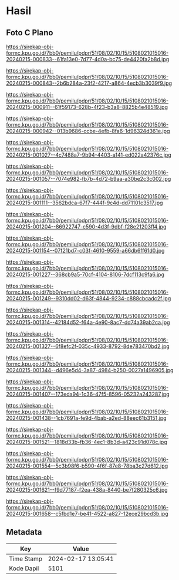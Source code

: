 # Hasil

## Foto C Plano

https://sirekap-obj-formc.kpu.go.id/7bb0/pemilu/pdpr/51/08/02/10/15/5108021015016-20240215-000833--61fa13e0-7d77-4d0a-bc75-de4420fa2b8d.jpg

https://sirekap-obj-formc.kpu.go.id/7bb0/pemilu/pdpr/51/08/02/10/15/5108021015016-20240215-000843--2b6b284a-23f2-4217-a864-4ecb3b3039f9.jpg

https://sirekap-obj-formc.kpu.go.id/7bb0/pemilu/pdpr/51/08/02/10/15/5108021015016-20240215-000911--61f59173-628b-4f23-b3a8-8825b4e48519.jpg

https://sirekap-obj-formc.kpu.go.id/7bb0/pemilu/pdpr/51/08/02/10/15/5108021015016-20240215-000942--013b9686-ccbe-4efb-8fa6-1d96324d361e.jpg

https://sirekap-obj-formc.kpu.go.id/7bb0/pemilu/pdpr/51/08/02/10/15/5108021015016-20240215-001027--4c7488a7-9b94-4403-a141-ed022a42376c.jpg

https://sirekap-obj-formc.kpu.go.id/7bb0/pemilu/pdpr/51/08/02/10/15/5108021015016-20240215-001057--7074e982-fb7b-4d72-b9aa-a30be2c3c002.jpg

https://sirekap-obj-formc.kpu.go.id/7bb0/pemilu/pdpr/51/08/02/10/15/5108021015016-20240215-001111--3562bdca-67f7-444f-9c4d-dd71101c3517.jpg

https://sirekap-obj-formc.kpu.go.id/7bb0/pemilu/pdpr/51/08/02/10/15/5108021015016-20240215-001204--86922747-c590-4d3f-9dbf-f28e21203ff4.jpg

https://sirekap-obj-formc.kpu.go.id/7bb0/pemilu/pdpr/51/08/02/10/15/5108021015016-20240215-001154--07f21bd7-c03f-4610-9559-a66db6ff61d0.jpg

https://sirekap-obj-formc.kpu.go.id/7bb0/pemilu/pdpr/51/08/02/10/15/5108021015016-20240215-001227--368cb9a5-70cf-4104-8106-7dcf113c9fa6.jpg

https://sirekap-obj-formc.kpu.go.id/7bb0/pemilu/pdpr/51/08/02/10/15/5108021015016-20240215-001249--9310dd02-d63f-4844-9234-c888cbcadc2f.jpg

https://sirekap-obj-formc.kpu.go.id/7bb0/pemilu/pdpr/51/08/02/10/15/5108021015016-20240215-001314--42184d52-f64a-4e90-8ac7-dd74a39ab2ca.jpg

https://sirekap-obj-formc.kpu.go.id/7bb0/pemilu/pdpr/51/08/02/10/15/5108021015016-20240215-001327--6f8efc2f-035c-4933-8792-8de783470bd2.jpg

https://sirekap-obj-formc.kpu.go.id/7bb0/pemilu/pdpr/51/08/02/10/15/5108021015016-20240215-001344--d496e5d4-3a87-4984-b250-0027a1496905.jpg

https://sirekap-obj-formc.kpu.go.id/7bb0/pemilu/pdpr/51/08/02/10/15/5108021015016-20240215-001407--173eda94-1c36-47f5-8596-05232a243287.jpg

https://sirekap-obj-formc.kpu.go.id/7bb0/pemilu/pdpr/51/08/02/10/15/5108021015016-20240215-001438--1cb7691a-fe9d-4bab-a2ed-88eec61b3151.jpg

https://sirekap-obj-formc.kpu.go.id/7bb0/pemilu/pdpr/51/08/02/10/15/5108021015016-20240215-001521--1818d33b-fb36-4ec1-8b3d-a423c91d078c.jpg

https://sirekap-obj-formc.kpu.go.id/7bb0/pemilu/pdpr/51/08/02/10/15/5108021015016-20240215-001554--5c3b98f6-b590-4f6f-87e8-78ba3c27d612.jpg

https://sirekap-obj-formc.kpu.go.id/7bb0/pemilu/pdpr/51/08/02/10/15/5108021015016-20240215-001621--f9d77187-f2ea-438a-8440-be7f280325c6.jpg

https://sirekap-obj-formc.kpu.go.id/7bb0/pemilu/pdpr/51/08/02/10/15/5108021015016-20240215-001658--c5fbd1e7-be41-4522-a827-12ece29bcd3b.jpg


## Metadata

| Key        | Value               |
| ---------- | ------------------- |
| Time Stamp | 2024-02-17 13:05:41 |
| Kode Dapil | 5101                |




